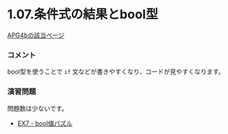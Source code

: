 1.07.条件式の結果とbool型
=================

[APG4bの該当ページ](https://atcoder.jp/contests/APG4b/tasks/APG4b_h)

### コメント

bool型を使うことで `if` 文などが書きやすくなり、コードが見やすくなります。

### 演習問題

問題数は少ないです。
- [EX7 - bool値パズル](https://atcoder.jp/contests/APG4b/tasks/APG4b_cp)